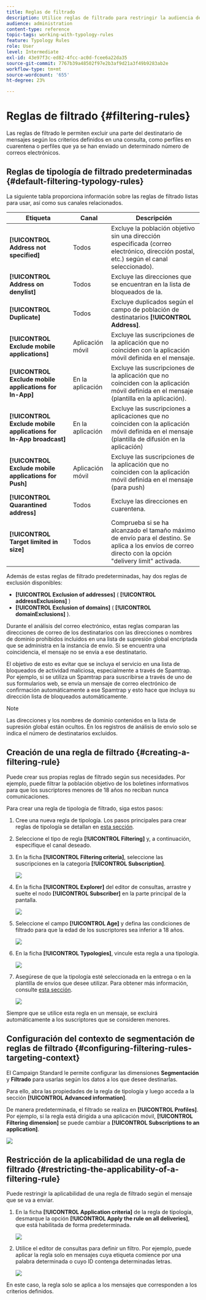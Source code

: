 ```yaml
---
title: Reglas de filtrado
description: Utilice reglas de filtrado para restringir la audiencia de sus mensajes.
audience: administration
content-type: reference
topic-tags: working-with-typology-rules
feature: Typology Rules
role: User
level: Intermediate
exl-id: 43e97f3c-ed82-4fcc-ac0d-fcee6a22da35
source-git-commit: 7767b39a48502f97e2b3af9d21a3f49b9283ab2e
workflow-type: tm+mt
source-wordcount: '655'
ht-degree: 23%

---
```


# Reglas de filtrado {#filtering-rules}

Las reglas de filtrado le permiten excluir una parte del destinatario de mensajes según los criterios definidos en una consulta, como perfiles en cuarentena o perfiles que ya se han enviado un determinado número de correos electrónicos.

## Reglas de tipología de filtrado predeterminadas {#default-filtering-typology-rules}

La siguiente tabla proporciona información sobre las reglas de filtrado listas para usar, así como sus canales relacionados.

| Etiqueta | Canal | Descripción |
| ---------|----------|---------|
| **[!UICONTROL Address not specified]** | Todos | Excluye la población objetivo sin una dirección especificada (correo electrónico, dirección postal, etc.) según el canal seleccionado). |
| **[!UICONTROL Address on denylist]** | Todos | Excluye las direcciones que se encuentran en la lista de bloqueados de la. |
| **[!UICONTROL Duplicate]** | Todos | Excluye duplicados según el campo de población de destinatarios **[!UICONTROL Address]**. |
| **[!UICONTROL Exclude mobile applications]** | Aplicación móvil | Excluye las suscripciones de la aplicación que no coinciden con la aplicación móvil definida en el mensaje. |
| **[!UICONTROL Exclude mobile applications for In-App]** | En la aplicación | Excluye las suscripciones de la aplicación que no coinciden con la aplicación móvil definida en el mensaje (plantilla en la aplicación). |
| **[!UICONTROL Exclude mobile applications for In-App broadcast]** | En la aplicación | Excluye las suscripciones a aplicaciones que no coinciden con la aplicación móvil definida en el mensaje (plantilla de difusión en la aplicación) |
| **[!UICONTROL Exclude mobile applications for Push]** | Aplicación móvil | Excluye las suscripciones de la aplicación que no coinciden con la aplicación móvil definida en el mensaje (para push) |
| **[!UICONTROL Quarantined address]** | Todos | Excluye las direcciones en cuarentena. |
| **[!UICONTROL Target limited in size]** | Todos | Comprueba si se ha alcanzado el tamaño máximo de envío para el destino. Se aplica a los envíos de correo directo con la opción &quot;delivery limit&quot; activada. |

Además de estas reglas de filtrado predeterminadas, hay dos reglas de exclusión disponibles:

* **[!UICONTROL Exclusion of addresses]** ( **[!UICONTROL addressExclusions]** )
* **[!UICONTROL Exclusion of domains]** ( **[!UICONTROL domainExclusions]** ).

Durante el análisis del correo electrónico, estas reglas comparan las direcciones de correo de los destinatarios con las direcciones o nombres de dominio prohibidos incluidos en una lista de supresión global encriptada que se administra en la instancia de envío. Si se encuentra una coincidencia, el mensaje no se envía a ese destinatario.

El objetivo de esto es evitar que se incluya el servicio en una lista de bloqueados de actividad maliciosa, especialmente a través de Spamtrap. Por ejemplo, si se utiliza un Spamtrap para suscribirse a través de uno de sus formularios web, se envía un mensaje de correo electrónico de confirmación automáticamente a ese Spamtrap y esto hace que incluya su dirección lista de bloqueados automáticamente.

>[!NOTE]
>
>Las direcciones y los nombres de dominio contenidos en la lista de supresión global están ocultos. En los registros de análisis de envío solo se indica el número de destinatarios excluidos.

## Creación de una regla de filtrado {#creating-a-filtering-rule}

Puede crear sus propias reglas de filtrado según sus necesidades. Por ejemplo, puede filtrar la población objetivo de los boletines informativos para que los suscriptores menores de 18 años no reciban nunca comunicaciones.

Para crear una regla de tipología de filtrado, siga estos pasos:

1. Cree una nueva regla de tipología. Los pasos principales para crear reglas de tipología se detallan en [esta sección](../../sending/using/managing-typology-rules.md).

1. Seleccione el tipo de regla **[!UICONTROL Filtering]** y, a continuación, especifique el canal deseado.

1. En la ficha **[!UICONTROL Filtering criteria]**, seleccione las suscripciones en la categoría **[!UICONTROL Subscription]**.

   ![](assets/typology_create-rule-subscription.png)

1. En la ficha **[!UICONTROL Explorer]** del editor de consultas, arrastre y suelte el nodo **[!UICONTROL Subscriber]** en la parte principal de la pantalla.

   ![](assets/typology_create-rule-subscriber.png)

1. Seleccione el campo **[!UICONTROL Age]** y defina las condiciones de filtrado para que la edad de los suscriptores sea inferior a 18 años.

   ![](assets/typology_create-rule-age.png)

1. En la ficha **[!UICONTROL Typologies]**, vincule esta regla a una tipología.

   ![](assets/typology_create-rule-typology.png)

1. Asegúrese de que la tipología esté seleccionada en la entrega o en la plantilla de envíos que desee utilizar. Para obtener más información, consulte [esta sección](../../sending/using/managing-typologies.md#applying-typologies-to-messages).

   ![](assets/typology_template.png)

Siempre que se utilice esta regla en un mensaje, se excluirá automáticamente a los suscriptores que se consideren menores.

## Configuración del contexto de segmentación de reglas de filtrado {#configuring-filtering-rules-targeting-context}

El Campaign Standard le permite configurar las dimensiones **Segmentación** y **Filtrado** para usarlas según los datos a los que desee destinarlas.

Para ello, abra las propiedades de la regla de tipología y luego acceda a la sección **[!UICONTROL Advanced information]**.

De manera predeterminada, el filtrado se realiza en **[!UICONTROL Profiles]**. Por ejemplo, si la regla está dirigida a una aplicación móvil, **[!UICONTROL Filtering dimension]** se puede cambiar a **[!UICONTROL Subscriptions to an application]**.

![](assets/typology_rule-order_2.png)

## Restricción de la aplicabilidad de una regla de filtrado {#restricting-the-applicability-of-a-filtering-rule}

Puede restringir la aplicabilidad de una regla de filtrado según el mensaje que se va a enviar.

1. En la ficha **[!UICONTROL Application criteria]** de la regla de tipología, desmarque la opción **[!UICONTROL Apply the rule on all deliveries]**, que está habilitada de forma predeterminada.

   ![](assets/typology_limit.png)

1. Utilice el editor de consultas para definir un filtro. Por ejemplo, puede aplicar la regla solo en mensajes cuya etiqueta comience por una palabra determinada o cuyo ID contenga determinadas letras.

   ![](assets/typology_limit-rule.png)

En este caso, la regla solo se aplica a los mensajes que corresponden a los criterios definidos.
